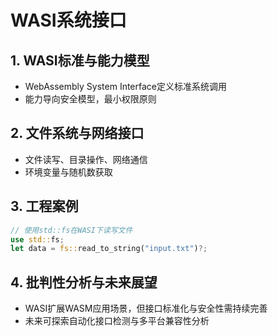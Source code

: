 # WASI系统接口

## 1. WASI标准与能力模型

- WebAssembly System Interface定义标准系统调用
- 能力导向安全模型，最小权限原则

## 2. 文件系统与网络接口

- 文件读写、目录操作、网络通信
- 环境变量与随机数获取

## 3. 工程案例

```rust
// 使用std::fs在WASI下读写文件
use std::fs;
let data = fs::read_to_string("input.txt")?;
```

## 4. 批判性分析与未来展望

- WASI扩展WASM应用场景，但接口标准化与安全性需持续完善
- 未来可探索自动化接口检测与多平台兼容性分析

